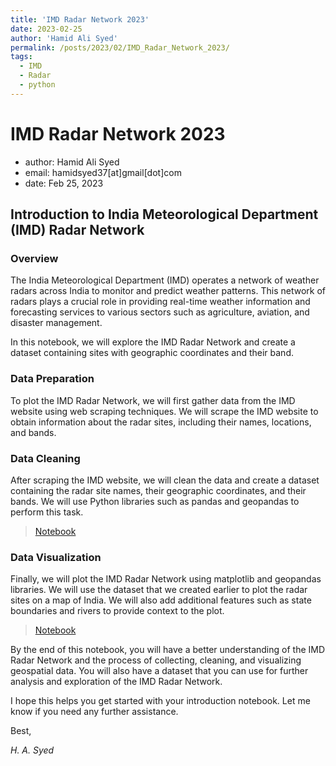 ```yaml
---
title: 'IMD Radar Network 2023'
date: 2023-02-25
author: 'Hamid Ali Syed'
permalink: /posts/2023/02/IMD_Radar_Network_2023/
tags:
  - IMD
  - Radar
  - python
---
```


# IMD Radar Network 2023
- author: Hamid Ali Syed
- email: hamidsyed37[at]gmail[dot]com
- date: Feb 25, 2023

## Introduction to India Meteorological Department (IMD) Radar Network

### Overview
The India Meteorological Department (IMD) operates a network of weather radars across India to monitor and predict weather patterns. This network of radars plays a crucial role in providing real-time weather information and forecasting services to various sectors such as agriculture, aviation, and disaster management.

In this notebook, we will explore the IMD Radar Network and create a dataset containing sites with geographic coordinates and their band.

### Data Preparation
To plot the IMD Radar Network, we will first gather data from the IMD website using web scraping techniques. We will scrape the IMD website to obtain information about the radar sites, including their names, locations, and bands.

### Data Cleaning
After scraping the IMD website, we will clean the data and create a dataset containing the radar site names, their geographic coordinates, and their bands. We will use Python libraries such as pandas and geopandas to perform this task.

> [Notebook](https://syedha.com/IMD_RADAR_NETWORK_2023/imd_dwrs_2022.html)

### Data Visualization
Finally, we will plot the IMD Radar Network using matplotlib and geopandas libraries. We will use the dataset that we created earlier to plot the radar sites on a map of India. We will also add additional features such as state boundaries and rivers to provide context to the plot.

> [Notebook](https://syedha.com/IMD_RADAR_NETWORK_2023/interactive_dwrs.html)

By the end of this notebook, you will have a better understanding of the IMD Radar Network and the process of collecting, cleaning, and visualizing geospatial data. You will also have a dataset that you can use for further analysis and exploration of the IMD Radar Network.

I hope this helps you get started with your introduction notebook. Let me know if you need any further assistance.

Best,

*H. A. Syed*
